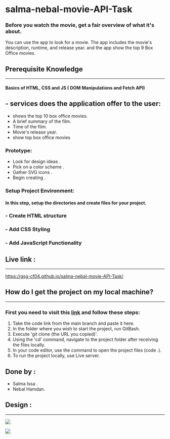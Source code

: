# salma-nebal-movie-API-Task

### Before you watch the movie, get a fair overview of what it's about.

You can use the app to look for a movie. The app includes the movie's description, runtime, and release year.
and the app show the top 9 Box Office movies.

## Prerequisite Knowledge

---

#### Basics of HTML, CSS and JS ( DOM Manipulations and Fetch API)

## - services does the application offer to the user:

- shows the top 10 box office movies.
- A brief summary of the film.
- Time of the film.
- Movie's release year.
- show top box office movies

### Prototype:

- Look for design ideas .
- Pick on a color scheme .
- Gather SVG icons .
- Begin creating .

### Setup Project Environment:

#### In this step, setup the directories and create files for your project.

### - Create HTML structure

### - Add CSS Styling

### - Add JavaScript Functionality

## Live link :

---

https://gsg-cf04.github.io/salma-nebal-movie-API-Task/

## How do I get the project on my local machine?

---

### First you need to visit this [link](https://gsg-cf04.github.io/salma-nebal-movie-API-Task/) and follow these steps:

1. Take the code link from the main branch and paste it here.
2. In the folder where you wish to start the project, run GitBash.
3. Execute 'git clone (the URL you copied)'.
4. Using the 'cd' command, navigate to the project folder after receiving the files locally.
5. In your code editor, use the command to open the project files (code .).
6. To run the project locally, use Live server.

## Done by :

- Salma Issa .
- Nebal Hamdan.

## Design :

---

![](https://ibb.co/zrvwrZj)

![](https://i.ibb.co/9Vm2601/15.png)
